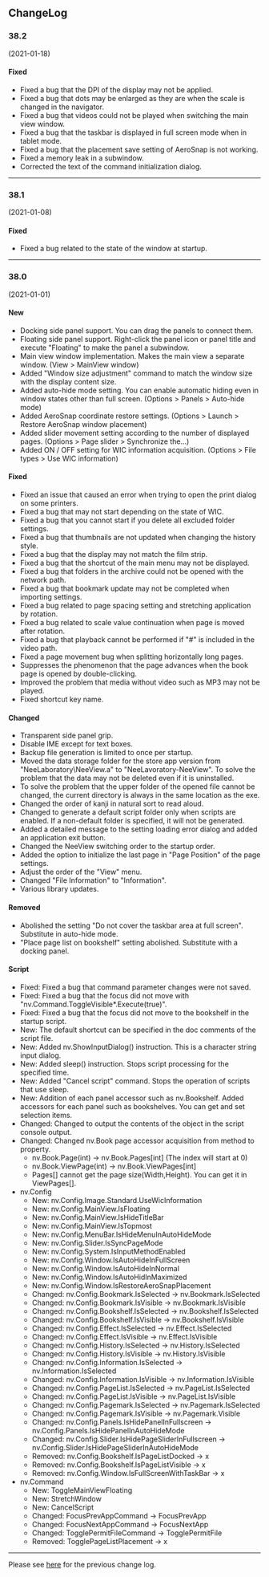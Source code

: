 ## ChangeLog

### 38.2
(2021-01-18)

#### Fixed

- Fixed a bug that the DPI of the display may not be applied.
- Fixed a bug that dots may be enlarged as they are when the scale is changed in the navigator.
- Fixed a bug that videos could not be played when switching the main view window.
- Fixed a bug that the taskbar is displayed in full screen mode when in tablet mode.
- Fixed a bug that the placement save setting of AeroSnap is not working.
- Fixed a memory leak in a subwindow.
- Corrected the text of the command initialization dialog.

----

### 38.1
(2021-01-08)

#### Fixed

- Fixed a bug related to the state of the window at startup.

----

### 38.0
(2021-01-01)

#### New

- Docking side panel support. You can drag the panels to connect them.
- Floating side panel support. Right-click the panel icon or panel title and execute "Floating" to make the panel a subwindow.
- Main view window implementation. Makes the main view a separate window. (View > MainView window)
- Added "Window size adjustment" command to match the window size with the display content size.
- Added auto-hide mode setting. You can enable automatic hiding even in window states other than full screen. (Options > Panels > Auto-hide mode)
- Added AeroSnap coordinate restore settings. (Options > Launch > Restore AeroSnap window placement)
- Added slider movement setting according to the number of displayed pages. (Options > Page slider > Synchronize the...)
- Added ON / OFF setting for WIC information acquisition. (Options > File types > Use WIC information)

#### Fixed

- Fixed an issue that caused an error when trying to open the print dialog on some printers.
- Fixed a bug that may not start depending on the state of WIC.
- Fixed a bug that you cannot start if you delete all excluded folder settings.
- Fixed a bug that thumbnails are not updated when changing the history style.
- Fixed a bug that the display may not match the film strip.
- Fixed a bug that the shortcut of the main menu may not be displayed.
- Fixed a bug that folders in the archive could not be opened with the network path.
- Fixed a bug that bookmark update may not be completed when importing settings.
- Fixed a bug related to page spacing setting and stretching application by rotation.
- Fixed a bug related to scale value continuation when page is moved after rotation.
- Fixed a bug that playback cannot be performed if "#" is included in the video path.
- Fixed a page movement bug when splitting horizontally long pages.
- Suppresses the phenomenon that the page advances when the book page is opened by double-clicking.
- Improved the problem that media without video such as MP3 may not be played.
- Fixed shortcut key name.

#### Changed

- Transparent side panel grip.
- Disable IME except for text boxes.
- Backup file generation is limited to once per startup.
- Moved the data storage folder for the store app version from "NeeLaboratory\NeeView.a" to "NeeLavoratory-NeeView". To solve the problem that the data may not be deleted even if it is uninstalled.
- To solve the problem that the upper folder of the opened file cannot be changed, the current directory is always in the same location as the exe.
- Changed the order of kanji in natural sort to read aloud.
- Changed to generate a default script folder only when scripts are enabled. If a non-default folder is specified, it will not be generated.
- Added a detailed message to the setting loading error dialog and added an application exit button.
- Changed the NeeView switching order to the startup order.
- Added the option to initialize the last page in "Page Position" of the page settings.
- Adjust the order of the "View" menu.
- Changed "File Information" to "Information".
- Various library updates.

#### Removed

- Abolished the setting "Do not cover the taskbar area at full screen". Substitute in auto-hide mode.
- "Place page list on bookshelf" setting abolished. Substitute with a docking panel.

#### Script

- Fixed: Fixed a bug that command parameter changes were not saved.
- Fixed: Fixed a bug that the focus did not move with "nv.Command.ToggleVisible*.Execute(true)".
- Fixed: Fixed a bug that the focus did not move to the bookshelf in the startup script.
- New: The default shortcut can be specified in the doc comments of the script file.
- New: Added nv.ShowInputDialog() instruction. This is a character string input dialog.
- New: Added sleep() instruction. Stops script processing for the specified time.
- New: Added "Cancel script" command. Stops the operation of scripts that use sleep.
- New: Addition of each panel accessor such as nv.Bookshelf. Added accessors for each panel such as bookshelves. You can get and set selection items.
- Changed: Changed to output the contents of the object in the script console output.
- Changed: Changed nv.Book page accessor acquisition from method to property.
    - nv.Book.Page(int) -> nv.Book.Pages\[int\] (The index will start at 0)
    - nv.Book.ViewPage(int) -> nv.Book.ViewPages\[int\]
    - Pages[] cannot get the page size(Width,Height). You can get it in ViewPages[].
- nv.Config
    - New: nv.Config.Image.Standard.UseWicInformation
    - New: nv.Config.MainView.IsFloating
    - New: nv.Config.MainView.IsHideTitleBar
    - New: nv.Config.MainView.IsTopmost
    - New: nv.Config.MenuBar.IsHideMenuInAutoHideMode
    - New: nv.Config.Slider.IsSyncPageMode
    - New: nv.Config.System.IsInputMethodEnabled
    - New: nv.Config.Window.IsAutoHideInFullScreen
    - New: nv.Config.Window.IsAutoHideInNormal
    - New: nv.Config.Window.IsAutoHidInMaximized
    - New: nv.Config.Window.IsRestoreAeroSnapPlacement
    - Changed: nv.Config.Bookmark.IsSelected → nv.Bookmark.IsSelected
    - Changed: nv.Config.Bookmark.IsVisible → nv.Bookmark.IsVisible
    - Changed: nv.Config.Bookshelf.IsSelected → nv.Bookshelf.IsSelected
    - Changed: nv.Config.Bookshelf.IsVisible → nv.Bookshelf.IsVisible
    - Changed: nv.Config.Effect.IsSelected → nv.Effect.IsSelected
    - Changed: nv.Config.Effect.IsVisible → nv.Effect.IsVisible
    - Changed: nv.Config.History.IsSelected → nv.History.IsSelected
    - Changed: nv.Config.History.IsVisible → nv.History.IsVisible
    - Changed: nv.Config.Information.IsSelected → nv.Information.IsSelected
    - Changed: nv.Config.Information.IsVisible → nv.Information.IsVisible
    - Changed: nv.Config.PageList.IsSelected → nv.PageList.IsSelected
    - Changed: nv.Config.PageList.IsVisible → nv.PageList.IsVisible
    - Changed: nv.Config.Pagemark.IsSelected → nv.Pagemark.IsSelected
    - Changed: nv.Config.Pagemark.IsVisible → nv.Pagemark.Visible
    - Changed: nv.Config.Panels.IsHidePanelInFullscreen → nv.Config.Panels.IsHidePanelInAutoHideMode
    - Changed: nv.Config.Slider.IsHidePageSliderInFullscreen → nv.Config.Slider.IsHidePageSliderInAutoHideMode
    - Removed: nv.Config.Bookshelf.IsPageListDocked → x
    - Removed: nv.Config.Bookshelf.IsPageListVisible → x
    - Removed: nv.Config.Window.IsFullScreenWithTaskBar → x
- nv.Command
    - New: ToggleMainViewFloating
    - New: StretchWindow
    - New: CancelScript
    - Changed: FocusPrevAppCommand → FocusPrevApp
    - Changed: FocusNextAppCommand → FocusNextApp
    - Changed: TogglePermitFileCommand → TogglePermitFile
    - Removed: TogglePageListPlacement → x

----

Please see [here](https://bitbucket.org/neelabo/neeview/wiki/ChangeLog) for the previous change log.

